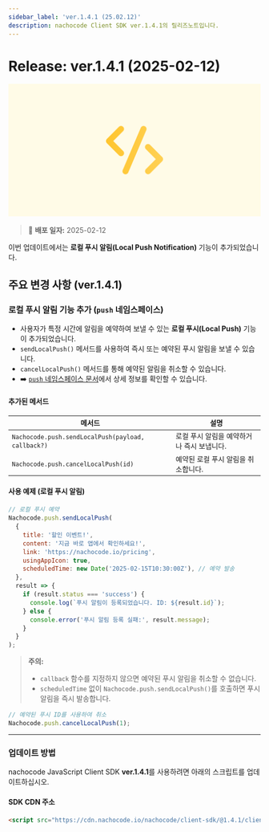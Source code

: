 ```yaml
---
sidebar_label: 'ver.1.4.1 (25.02.12)'
description: nachocode Client SDK ver.1.4.1의 릴리즈노트입니다.
---
```


# Release: ver.1.4.1 (2025-02-12)

![sdk_detail](/img/docs/releases/release_note_sdk_detail.png)

> 🔔 **배포 일자:** 2025-02-12

이번 업데이트에서는 **로컬 푸시 알림(Local Push Notification)** 기능이 추가되었습니다.

## 주요 변경 사항 (ver.1.4.1)

### 로컬 푸시 알림 기능 추가 (`push` 네임스페이스)

- 사용자가 특정 시간에 알림을 예약하여 보낼 수 있는 **로컬 푸시(Local Push)** 기능이 추가되었습니다.
- `sendLocalPush()` 메서드를 사용하여 즉시 또는 예약된 푸시 알림을 보낼 수 있습니다.
- `cancelLocalPush()` 메서드를 통해 예약된 알림을 취소할 수 있습니다.
- ➡️ [`push` 네임스페이스 문서](../../namespaces/push)에서 상세 정보를 확인할 수 있습니다.

#### 추가된 메서드

| 메서드                                             | 설명                                       |
| -------------------------------------------------- | ------------------------------------------ |
| `Nachocode.push.sendLocalPush(payload, callback?)` | 로컬 푸시 알림을 예약하거나 즉시 보냅니다. |
| `Nachocode.push.cancelLocalPush(id)`               | 예약된 로컬 푸시 알림을 취소합니다.        |

#### 사용 예제 (로컬 푸시 알림)

```javascript
// 로컬 푸시 예약
Nachocode.push.sendLocalPush(
  {
    title: '할인 이벤트!',
    content: '지금 바로 앱에서 확인하세요!',
    link: 'https://nachocode.io/pricing',
    usingAppIcon: true,
    scheduledTime: new Date('2025-02-15T10:30:00Z'), // 예약 발송
  },
  result => {
    if (result.status === 'success') {
      console.log(`푸시 알림이 등록되었습니다. ID: ${result.id}`);
    } else {
      console.error('푸시 알림 등록 실패:', result.message);
    }
  }
);
```

> **주의:**
>
> - `callback` 함수를 지정하지 않으면 예약된 푸시 알림을 취소할 수 없습니다.
> - `scheduledTime` 없이 `Nachocode.push.sendLocalPush()`를 호출하면 푸시 알림을 즉시 발송합니다.

```javascript
// 예약된 푸시 ID를 사용하여 취소
Nachocode.push.cancelLocalPush(1);
```

---

### 업데이트 방법

nachocode JavaScript Client SDK **ver.1.4.1**를 사용하려면 아래의 스크립트를 업데이트하십시오.

#### SDK CDN 주소

```html
<script src="https://cdn.nachocode.io/nachocode/client-sdk/@1.4.1/client-sdk.min.js"></script>
```
